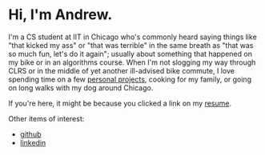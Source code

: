 # Hi, I'm Andrew.

I'm a CS student at IIT in Chicago who's commonly heard saying things like "that kicked my ass" or "that was terrible" in the same breath as "that was so much fun, let's do it again"; usually about something that happened on my bike or in an algorithms course.
When I'm not slogging my way through CLRS or in the middle of yet another ill-advised bike commute, I love spending time on a few [personal projects](https://github.com/andrew-chang-dewitt), cooking for my family, or going on long walks with my dog around Chicago.

If you're here, it might be because you clicked a link on my [resume](/resume/).

Other items of interest:

- [github](https://github.com/andrew-chang-dewitt)
- [linkedin](https://linkedin.com/in/andrew-chang-dewitt)
